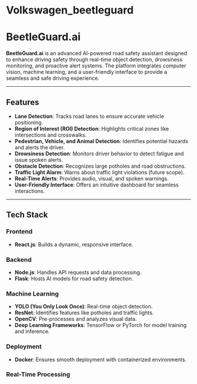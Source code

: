 # Volkswagen_beetleguard

# BeetleGuard.ai  
**BeetleGuard.ai** is an advanced AI-powered road safety assistant designed to enhance driving safety through real-time object detection, drowsiness monitoring, and proactive alert systems. The platform integrates computer vision, machine learning, and a user-friendly interface to provide a seamless and safe driving experience.

---

## Features  
- **Lane Detection**: Tracks road lanes to ensure accurate vehicle positioning.  
- **Region of Interest (ROI) Detection**: Highlights critical zones like intersections and crosswalks.  
- **Pedestrian, Vehicle, and Animal Detection**: Identifies potential hazards and alerts the driver.  
- **Drowsiness Detection**: Monitors driver behavior to detect fatigue and issue spoken alerts.  
- **Obstacle Detection**: Recognizes large potholes and road obstructions.  
- **Traffic Light Alarm**: Warns about traffic light violations (future scope).  
- **Real-Time Alerts**: Provides audio, visual, and spoken warnings.  
- **User-Friendly Interface**: Offers an intuitive dashboard for seamless interactions.

---

## Tech Stack  

### Frontend  
- **React.js**: Builds a dynamic, responsive interface.  

### Backend  
- **Node.js**: Handles API requests and data processing.  
- **Flask**: Hosts AI models for road safety detection.  

### Machine Learning  
- **YOLO (You Only Look Once)**: Real-time object detection.  
- **ResNet**: Identifies features like potholes and traffic lights.  
- **OpenCV**: Pre-processes and analyzes visual data.  
- **Deep Learning Frameworks**: TensorFlow or PyTorch for model training and inference.  

### Deployment  
- **Docker**: Ensures smooth deployment with containerized environments.  
  

### Real-Time Processing    

